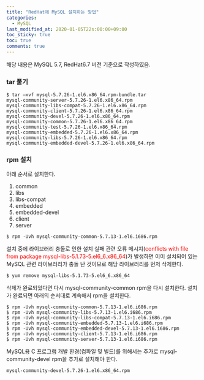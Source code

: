 ```yaml
---
title: "RedHat에 MySQL 설치하는 방법"
categories:
  - MySQL
last_modified_at: 2020-01-05T22s:00:00+09:00
toc_sticky: true
toc: true
comments: true
---
```

해당 내용은 MySQL 5.7, RedHat6.7 버전 기준으로 작성하였음.

### tar 풀기
```smalltalk
$ tar –xvf mysql-5.7.26-1.el6.x86_64.rpm-bundle.tar
mysql-community-server-5.7.26-1.el6.x86_64.rpm
mysql-community-libs-compat-5.7.26-1.el6.x86_64.rpm
mysql-community-client-5.7.26-1.el6.x86_64.rpm
mysql-community-devel-5.7.26-1.el6.x86_64.rpm
mysql-community-common-5.7.26-1.el6.x86_64.rpm
mysql-community-test-5.7.26-1.el6.x86_64.rpm
mysql-community-embedded-5.7.26-1.el6.x86_64.rpm
mysql-community-libs-5.7.26-1.el6.x86_64.rpm
mysql-community-embedded-devel-5.7.26-1.el6.x86_64.rpm
```

### rpm 설치
아래 순서로 설치한다.    
1. common
2. libs
3. libs-compat
4. embedded
5. embedded-devel
6. client
7. server

```smalltalk
$ rpm -Uvh mysql-community-common-5.7.13-1.el6.i686.rpm
```



설치 중에 라이브러리 충돌로 인한 설치 실패 관련 오류 메시지(<span style="color:red">conflicts with file from package mysql-libs-5.1.73-5.el6_6.x86_64</span>)가 발생하면 이미 설치되어 있는 MySQL 관련 라이브러리가 충돌 난 것이므로 해당 라이브러리를 먼저 삭제한다.

```smalltalk
$ yum remove mysql-libs-5.1.73-5.el6_6.x86_64
```


삭제가 완료되었다면 다시 mysql-community-common rpm을 다시 설치한다. 설치가 완료되면 아래의 순서대로 계속해서 rpm을 설치한다.

```smalltalk
$ rpm -Uvh mysql-community-common-5.7.13-1.el6.i686.rpm
$ rpm -Uvh mysql-community-libs-5.7.13-1.el6.i686.rpm
$ rpm -Uvh mysql-community-libs-compat-5.7.13-1.el6.i686.rpm
$ rpm -Uvh mysql-community-embedded-5.7.13-1.el6.i686.rpm
$ rpm -Uvh mysql-community-embedded-devel-5.7.13-1.el6.i686.rpm
$ rpm -Uvh mysql-community-client-5.7.13-1.el6.i686.rpm
$ rpm -Uvh mysql-community-server-5.7.13-1.el6.i686.rpm
```


MySQL용 C 프로그램 개발 환경(컴파일 및 빌드)를 위해서는 추가로 mysql-community-devel rpm을 추가로 설치해야 한다.

```smalltalk
mysql-community-devel-5.7.26-1.el6.x86_64.rpm
```
